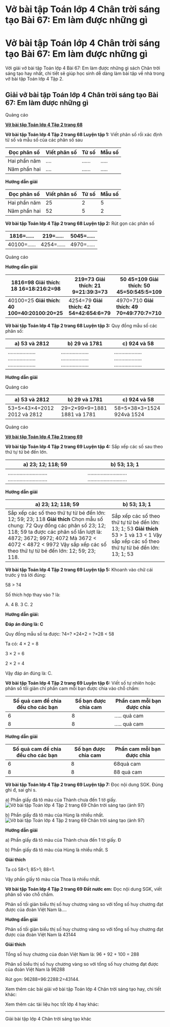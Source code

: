 # Vở bài tập Toán lớp 4 Chân trời sáng tạo Bài 67: Em làm được những gì

# Vở bài tập Toán lớp 4 Chân trời sáng tạo Bài 67: Em làm được những gì

Với giải vở bài tập Toán lớp 4 Bài 67: Em làm được những gì sách Chân trời sáng tạo hay nhất, chi tiết sẽ giúp học sinh dễ dàng làm bài tập về nhà trong vở bài tập Toán lớp 4 Tập 2.

## Giải vở bài tập Toán lớp 4 Chân trời sáng tạo Bài 67: Em làm được những gì

Quảng cáo

[**Vở bài tập Toán lớp 4 Tập 2 trang 68**](https://vietjack.com/vbt-toan-4-ct/vbt-toan-lop-4-tap-2-trang-68-chan-troi.jsp)

**Vở bài tập Toán lớp 4 Tập 2 trang 68 Luyện tập 1:** Viết phân số rồi xác định tử số và mẫu số của các phân số sau

Đọc phân số | Viết phân số | Tử số | Mẫu số  
---|---|---|---  
Hai phần năm | …. | …… | …..  
Năm phần hai | …. | …… | …..  
  
**Hướng dẫn giải**

Đọc phân số | Viết phân số | Tử số | Mẫu số  
---|---|---|---  
Hai phần năm | 25 | 2 | 5  
Năm phần hai | 52 | 5 | 2  
  
**Vở bài tập Toán lớp 4 Tập 2 trang 68 Luyện tập 2:** Rút gọn các phân số

1816=...... | 219=...... | 5045=......  
---|---|---  
40100=...... | 4254=...... | 4970=......  
  
Quảng cáo

**Hướng dẫn giải**

1816=98 **Giải thích:** **18 16=18:216:2=98** |  219=73 **Giải thích:** **21 9=21:39:3=73** |  **50 45=109** **Giải thích:** **50 45=50:545:5=109**  
---|---|---  
40100=25 **Giải thích:** **40 100=40:20100:20=25** |  4254=79 **Giải thích:** **42 54=42:654:6=79** |  4970=710 **Giải thích:** **49 70=49:770:7=710**  
  
**Vở bài tập Toán lớp 4 Tập 2 trang 68 Luyện tập 3:** Quy đồng mẫu số các phân số:

a) 53 và 2812 | b) 29 và 1781 | c) 924 và 58  
---|---|---  
………………. ………………. ………………. |  ………………. ………………. ………………. |  ………………. ………………. ……………….  
  
**Hướng dẫn giải**

Quảng cáo

a) 53 và 2812 | b) 29 và 1781 | c) 924 và 58  
---|---|---  
53=5×43×4=2012 2012 và 2812 |  29=2×99×9=1881 1881 và 1781 |  58=5×38×3=1524 924và 1524  
  
Quảng cáo

[**Vở bài tập Toán lớp 4 Tập 2 trang 69**](https://vietjack.com/vbt-toan-4-ct/vbt-toan-lop-4-tap-2-trang-69-chan-troi.jsp)

**Vở bài tập Toán lớp 4 Tập 2 trang 69 Luyện tập 4:** Sắp xếp các số sau theo thứ tự từ bé đến lớn.

a) 23; 12; 118; 59 | b) 53; 13; 1  
---|---  
……………………… ……………………… |  ……………………… ………………………  
  
**Hướng dẫn giải**

a) 23; 12; 118; 59 | b) 53; 13; 1  
---|---  
Sắp xếp các số theo thứ tự từ bé đến lớn: 12; 59; 23; 118 **Giải thích** Chọn mẫu số chung: 72 Quy đồng các phân số 23; 12; 118; 59 ta được các phân số lần lượt là: 4872; 3672; 9972; 4072 Mà 3672 < 4072 < 4872 < 9972 Vậy sắp xếp các số theo thứ tự từ bé đến lớn: 12; 59; 23; 118. |  Sắp xếp các số theo thứ tự từ bé đến lớn: 13; 1; 53 **Giải thích** 53 > 1 và 13 < 1 Vậy sắp xếp các số theo thứ tự từ bé đến lớn: 13; 1; 53  
  
**Vở bài tập Toán lớp 4 Tập 2 trang 69 Luyện tập 5:** Khoanh vào chữ cái trước ý trả lời đúng:

58 > ?4

Số thích hợp thay vào ? là:

A. 4 B. 3 C. 2

**Hướng dẫn giải:**

**Đáp án đúng là: C**

Quy đồng mẫu số ta được: ?4=? ×24×2 = ?×28 < 58

Ta có: 4 × 2 = 8

3 × 2 = 6

2 × 2 = 4

Vậy đáp án đúng là: C.

**Vở bài tập Toán lớp 4 Tập 2 trang 69 Luyện tập 6:** Viết số tự nhiên hoặc phân số tối giản chỉ phần cam mỗi bạn được chia vào chỗ chấm:

Số quả cam để chia đều cho các bạn |  Số bạn được chia cam | Phần cam mỗi bạn được chia  
---|---|---  
6 | 8 | ….. quả cam  
8 | 8 | ….. quả cam  
  
**Hướng dẫn giải**

Số quả cam để chia đều cho các bạn |  Số bạn  được chia cam | Phần cam mỗi bạn được chia  
---|---|---  
6 | 8 |  68quả cam  
8 | 8 |  88 quả cam  
  
**Vở bài tập Toán lớp 4 Tập 2 trang 69 Luyện tập 7:** Đọc nội dung SGK. Đúng ghi đ, sai ghi s.

a) Phần giấy đã tô màu của Thành chưa đến 1 tờ giấy. ![Vở bài tập Toán lớp 4 Tập 2 trang 69 Chân trời sáng tạo \(ảnh 97\)](https://vietjack.com/vbt-toan-4-ct/images/vbt-toan-lop-4-tap-2-trang-69-chan-troi.PNG)

b) Phần giấy đã tô màu của Hùng là nhiều nhất. ![Vở bài tập Toán lớp 4 Tập 2 trang 69 Chân trời sáng tạo \(ảnh 97\)](https://vietjack.com/vbt-toan-4-ct/images/vbt-toan-lop-4-tap-2-trang-69-chan-troi.PNG)

**Hướng dẫn giải**

a) Phần giấy đã tô màu của Thành chưa đến 1 tờ giấy. Đ

b) Phần giấy đã tô màu của Hùng là nhiều nhất. S

**Giải thích**

Ta có 58<1; 85>1; 88=1.

Vậy phần giấy tô màu của Thoa là nhiều nhất.

**Vở bài tập Toán lớp 4 Tập 2 trang 69 Đất nước em:** Đọc nội dung SGK, viết phân số vào chỗ chấm.

Phân số tối giản biểu thị số huy chương vàng so với tổng số huy chương đạt được của đoàn Việt Nam là….

**Hướng dẫn giải**

Phân số tối giản biểu thị số huy chương vàng so với tổng số huy chương đạt được của đoàn Việt Nam là 43144

**Giải thích**

Tổng số huy chương của đoàn Việt Nam là: 96 + 92 + 100 = 288

Phân số biểu thị số huy chương vàng so với tổng số huy chương đạt được của đoàn Việt Nam là 96288

Rút gọn: 96288=96:2288:2=43144.

Xem thêm các bài giải vở bài tập Toán lớp 4 Chân trời sáng tạo hay, chi tiết khác:

Xem thêm các tài liệu học tốt lớp 4 hay khác:

* * *

Giải bài tập lớp 4 Chân trời sáng tạo khác
